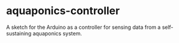 aquaponics-controller
=====================

A sketch for the Arduino as a controller for sensing data from a self-sustaining aquaponics system.
